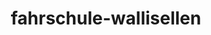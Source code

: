---
_schema: default
title: fahrschule-wallisellen
seo:
  description: Mit der Fahrschule Loyal Wallisellen sicher und entspannt zum Führerschein. Persönliche Betreuung, faire Preise und moderne Fahrzeuge – jetzt Fahrstunden buchen!
  title: Fahrschule in Wallisellen | Sicher & effizient zum Führerschein
  keywords:
    - fahrschule wallisellen
    - fahrstunden wallisellen
    - fahrlehrer wallisellen
  openGraph:
    title: Fahrschule in Wallisellen | Sicher & effizient zum Führerschein
    description: Mit der Fahrschule Loyal Wallisellen sicher und entspannt zum Führerschein. Persönliche Betreuung, faire Preise und moderne Fahrzeuge – jetzt Fahrstunden buchen!
    url: https://www.fahrschuleloyal.ch/fahrschule-wallisellen
    type: website
    images:
      url: https://www.fahrschuleloyal.ch/loyal.logo.cdr.svg
  canonical: https://www.fahrschuleloyal.ch/fahrschule-wallisellen
  metadatabase: https://www.fahrschuleloyal.ch/fahrschule-wallisellen
seo_blocks:
  category: "fahrschule-wallisellen"
  data:
    image:
      image_path: "/close-up-view-driving-instructor-holding-checklist-while-background-female-student-steering-driving-car_shrink.webp"
      alt_text: "Fahrschule Wallisellen – Fahrunterricht in moderner Umgebung"
    upperparagraph: "Willkommen bei der Fahrschule Loyal in Wallisellen! Bei uns erhältst du eine moderne und professionelle Fahrausbildung, die genau auf deine Bedürfnisse abgestimmt ist. Unsere erfahrenen Fahrlehrer:innen begleiten dich mit Geduld und Kompetenz bis zur bestandenen Fahrprüfung. Zahlreiche Fahrschüler:innen aus Wallisellen vertrauen bereits auf unsere Ausbildung – werde auch du Teil unseres Erfolgs!"
    lowerparagraph: ""
  sections:
    - title: "Fahrstunden in Wallisellen – ab 59.-!"
      text: "Erlebe deinen Einstieg ins Autofahren mit einer günstigen Probestunde für nur 59 Franken. In Wallisellen bieten wir dir individuelle Betreuung, modernste Fahrzeuge und eine ruhige Lernumgebung. Ob du noch ganz am Anfang stehst oder bereits erste Fahrpraxis gesammelt hast – wir holen dich dort ab, wo du stehst, und bringen dich sicher ans Ziel."
    - title: "Dein Weg zum Führerschein in Wallisellen"
      text: "Unsere ganzheitliche Ausbildung in Wallisellen umfasst neben den praktischen Fahrstunden auch alle wichtigen Vorbereitungskurse wie Nothelfer und Verkehrskunde. So bist du bestens gerüstet für die Theorie- und Praxisprüfung. Durch unsere strukturierte und flexible Ausbildung lernst du effizient und mit Freude das sichere Fahren im Alltag."
    - title: "Jetzt anmelden und durchstarten!"
      text: "Die Anmeldung zur Fahrschule Loyal in Wallisellen ist schnell und einfach. Du kannst dich bequem online anmelden oder uns telefonisch kontaktieren. Gemeinsam erstellen wir deinen individuellen Fahrplan und unterstützen dich auf jedem Schritt deiner Fahrausbildung. Starte noch heute – wir freuen uns auf dich!"

---